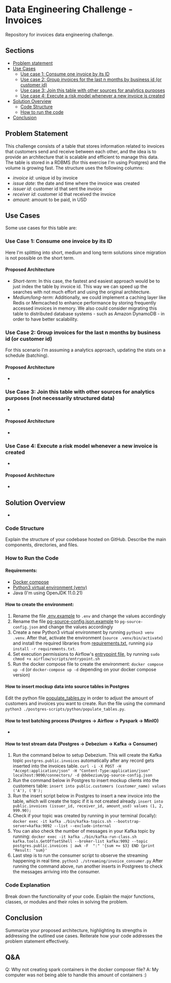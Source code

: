 # Data Engineering Challenge - Invoices
Repository for invoices data engineering challenge.

## Sections
* [Problem statement](#problem-statement)
* [Use Cases](#use-cases)
    * [Use case 1: Consume one invoice by its ID](#use-case-1-consume-one-invoice-by-its-id)
    * [Use case 2: Group invoices for the last n months by business id (or customer id)](#use-case-2-group-invoices-for-the-last-n-months-by-business-id-or-customer-id)
    * [Use case 3: Join this table with other sources for analytics purposes](#use-case-3-join-this-table-with-other-sources-for-analytics-purposes-not-necessarily-structured-data)
    * [Use case 4: Execute a risk model whenever a new invoice is created](#use-case-4-execute-a-risk-model-whenever-a-new-invoice-is-created)
* [Solution Overview](#solution-overview)
    * [Code Structure](#code-structure)
    * [How to run the code](#how-to-run-the-code)
* [Conclusion](#conclusion)

## Problem Statement
This challenge consists of a table that stores information related to invoices that customers send and receive between each other, and the idea is to provide an architecture that is scalable and efficient to manage this data.
The table is stored in a RDBMS (for this exercise I'm using Postgres) and the volume is growing fast. The structure uses the following columns:
* _invoice id_: unique id by invoice
* _issue date_: the date and time where the invoice was created
* _issuer id_: customer id that sent the invoice
* _receiver id_: customer id that received the invoice
* _amount_: amount to be paid, in USD

## Use Cases
Some use cases for this table are:

### Use Case 1: Consume one invoice by its ID
Here I'm splitting into short, medium and long term solutions since migration is not possible on the short term.

#### Proposed Architecture
* _Short-term_: In this case, the fastest and easiest approach would be to just index the table by invoice id. This way we can speed up the searches with not much effort and using the original architecture.
* _Medium/long-term_: Additionally, we could implement a caching layer like Redis or Memcached to enhance performance by storing frequently accessed invoices in memory.
We also could consider migrating this table to distributed database systems - such as Amazon DynamoDB - in order to have better scalability.

### Use Case 2: Group invoices for the last n months by business id (or customer id)
For this scenario I'm assuming a analytics approach, updating the stats on a schedule (batching).

#### Proposed Architecture
-

### Use Case 3: Join this table with other sources for analytics purposes (not necessarily structured data)
-

#### Proposed Architecture
-

### Use Case 4: Execute a risk model whenever a new invoice is created
-

#### Proposed Architecture
-

## Solution Overview
-

### Code Structure
Explain the structure of your codebase hosted on GitHub. Describe the main components, directories, and files.

### How to Run the Code

#### Requirements:
* [Docker compose](https://docs.docker.com/compose/install/)
* [Python3 virtual environment (venv)](https://packaging.python.org/en/latest/guides/installing-using-pip-and-virtual-environments/)
* Java (I'm using OpenJDK 11.0.21)

#### How to create the environment:
1. Rename the file [.env.example](.env.example) to `.env` and change the values accordingly
2. Rename the file [pg-source-config.json.example](./debezium/pg-source-config.json.example) to `pg-source-config.json` and change the values accordingly
3. Create a new Python3 virtual environment by running `python3 venv .venv`. After that, activate the environment (`source .venv/bin/activate`) and install the required libraries from [requirements.txt](requirements.txt), running `pip install -r requirements.txt`.
4. Set execution permissions to Airflow's [entrypoint file](./airflow/scripts/entrypoint.sh), by running `sudo chmod +x airflow/scripts/entrypoint.sh`
5. Run the docker compose file to create the environment: `docker compose up -d` (or `docker-compose up -d` depending on your docker compose version)
 
#### How to insert mockup data into source tables in Postgres
Edit the python file [populate_tables.py](populate_tables.py) in order to adjust the amount of customers and invoices you want to create. Run the file using the command `python3 ./postgres-scripts/python/populate_tables.py`.

#### How to test batching process (Postgres -> Airflow -> Pyspark -> MinIO)
-

#### How to test stream data (Postgres -> Debezium -> Kafka -> Consumer)
1. Run the command below to setup Debezium. This will create the Kafka topic `postgres.public.invoices` automatically after any record gets inserted into the invoices table.
`curl -i -X POST -H "Accept:application/json" -H "Content-Type:application/json" localhost:9090/connectors/ -d @debezium/pg-source-config.json`
2. Run the command below in Postgres to insert mockup clients into the customers table:
`insert into public.customers (customer_name) values ('A'), ('B');`
3. Run the insert script below in Postgres to insert a new invoice into the table, which will create the topic if it is not created already.
`insert into public.invoices (issuer_id, receiver_id, amount_usd) values (1, 2, 999.90);`
4. Check if your topic was created by running in your terminal (locally):
`docker exec -it kafka ./bin/kafka-topics.sh --bootstrap-server=kafka:9092 --list --exclude-internal`
5. You can also check the number of messages in your Kafka topic by running:
`docker exec -it kafka ./bin/kafka-run-class.sh kafka.tools.GetOffsetShell --broker-list kafka:9092 --topic postgres.public.invoices | awk -F  ":" '{sum += $3} END {print "Result: "sum}'`
6. Last step is to run the consumer script to observe the streaming happening in real time.
`python3 ./streaming/invoice_consumer.py`
After running the command above, run another inserts in Postgrees to check the messages arriving into the consumer.

### Code Explanation
Break down the functionality of your code. Explain the major functions, classes, or modules and their roles in solving the problem.

## Conclusion
Summarize your proposed architecture, highlighting its strengths in addressing the outlined use cases. Reiterate how your code addresses the problem statement effectively.

## Q&A
Q: Why not creating spark containers in the docker composer file?
A: My computer was not being able to handle this amount of containers :)
